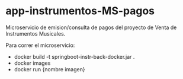# app-instrumentos-MS-pagos

Microservicio de emision/consulta de pagos del proyecto de Venta de Instrumentos Musicales.

Para correr el microservicio:

- docker build -t springboot-instr-back-docker.jar .
- docker images
- docker run {nombre imagen}
